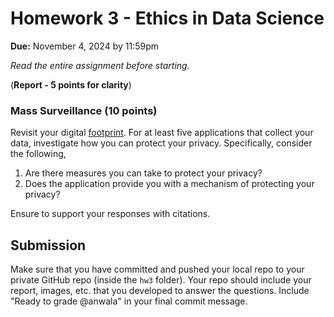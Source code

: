 # Homework 3 - Ethics in Data Science
**Due:** November 4, 2024 by 11:59pm

*Read the entire assignment before starting.*

(**Report - 5 points for clarity**)

### Mass Surveillance  (10 points)

Revisit your digital [footprint](https://github.com/anwala/teaching-ethics-datascience/blob/main/fall-2024/modules/module_01.md#in-class-individual-task). For at least five applications that collect your data, investigate how you can protect your privacy. Specifically, consider the following,
1. Are there measures you can take to protect your privacy?
2. Does the application provide you with a mechanism of protecting your privacy?

Ensure to support your responses with citations.

## Submission

Make sure that you have committed and pushed your local repo to your private GitHub repo (inside the `hw3` folder).  Your repo should include your report, images, etc. that you developed to answer the questions.  Include "Ready to grade @anwala" in your final commit message. 
